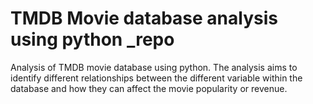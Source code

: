 # TMDB Movie database analysis using python _repo

Analysis of TMDB movie database using python.
The analysis aims to identify different relationships between the different variable within the database and how they can affect the movie popularity or revenue.
